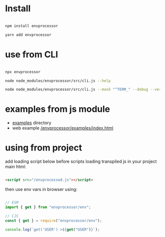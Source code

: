 # Install

```bash

npm install envprocessor

yarn add envprocessor

```

# use from CLI

```bash

npx envprocessor

node node_modules/envprocessor/src/cli.js --help

node node_modules/envprocessor/src/cli.js --mask "^TERM_" --debug --verbose

```

# examples from js module

- [examples](examples) directory
- web example [/envprocessor/examples/index.html](https://stopsopa.github.io/envprocessor/examples/index.html)

# using from project

add loading script below before scripts loading transpiled js in your project main html:

```html

<script src="/envprocessed.js"></script>

```

then use env vars in browser using:

```js

// ESM
import { get } from "envprocessor/env";

// CJS
const { get } = require("envprocessor/env");

console.log(`get('USER') >${get("USER")}`);

```

